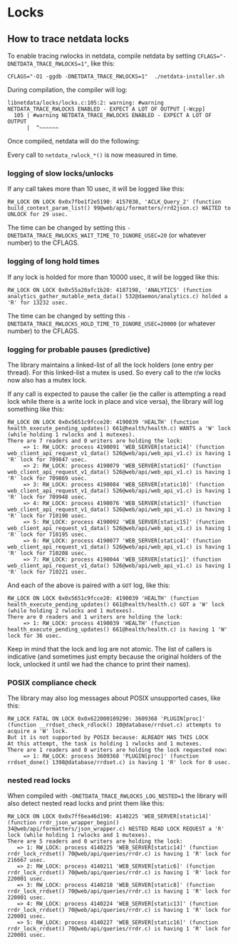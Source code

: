 <!--
title: "Locks"
custom_edit_url: https://github.com/netdata/netdata/edit/master/src/libnetdata/locks/README.md
sidebar_label: "Locks"
learn_status: "Published"
learn_topic_type: "Tasks"
learn_rel_path: "Developers/libnetdata"
-->

# Locks

## How to trace netdata locks

To enable tracing rwlocks in netdata, compile netdata by setting `CFLAGS="-DNETDATA_TRACE_RWLOCKS=1"`, like this:

```
CFLAGS="-O1 -ggdb -DNETDATA_TRACE_RWLOCKS=1"  ./netdata-installer.sh
```

During compilation, the compiler will log:

```
libnetdata/locks/locks.c:105:2: warning: #warning NETDATA_TRACE_RWLOCKS ENABLED - EXPECT A LOT OF OUTPUT [-Wcpp]
  105 | #warning NETDATA_TRACE_RWLOCKS ENABLED - EXPECT A LOT OF OUTPUT
      |  ^~~~~~~
```

Once compiled, netdata will do the following:

Every call to `netdata_rwlock_*()` is now measured in time.

### logging of slow locks/unlocks

If any call takes more than 10 usec, it will be logged like this:

```
RW_LOCK ON LOCK 0x0x7fbe1f2e5190: 4157038, 'ACLK_Query_2' (function build_context_param_list() 99@web/api/formatters/rrd2json.c) WAITED to UNLOCK for 29 usec.
```

The time can be changed by setting this `-DNETDATA_TRACE_RWLOCKS_WAIT_TIME_TO_IGNORE_USEC=20` (or whatever number) to the CFLAGS.

### logging of long hold times

If any lock is holded for more than 10000 usec, it will be logged like this:

```
RW_LOCK ON LOCK 0x0x55a20afc1b20: 4187198, 'ANALYTICS' (function analytics_gather_mutable_meta_data() 532@daemon/analytics.c) holded a 'R' for 13232 usec.
```

The time can be changed by setting this `-DNETDATA_TRACE_RWLOCKS_HOLD_TIME_TO_IGNORE_USEC=20000` (or whatever number) to the CFLAGS.

### logging for probable pauses (predictive)

The library maintains a linked-list of all the lock holders (one entry per thread).  For this linked-list a mutex is used. So every call to the r/w locks now also has  a mutex lock.

If any call is expected to pause the caller (ie the caller is attempting a read lock while there is a write lock in place and vice versa), the library will log something like this:

```
RW_LOCK ON LOCK 0x0x5651c9fcce20: 4190039 'HEALTH' (function health_execute_pending_updates() 661@health/health.c) WANTS a 'W' lock (while holding 1 rwlocks and 1 mutexes).
There are 7 readers and 0 writers are holding the lock:
     => 1: RW_LOCK: process 4190091 'WEB_SERVER[static14]' (function web_client_api_request_v1_data() 526@web/api/web_api_v1.c) is having 1 'R' lock for 709847 usec.
     => 2: RW_LOCK: process 4190079 'WEB_SERVER[static6]' (function web_client_api_request_v1_data() 526@web/api/web_api_v1.c) is having 1 'R' lock for 709869 usec.
     => 3: RW_LOCK: process 4190084 'WEB_SERVER[static10]' (function web_client_api_request_v1_data() 526@web/api/web_api_v1.c) is having 1 'R' lock for 709948 usec.
     => 4: RW_LOCK: process 4190076 'WEB_SERVER[static3]' (function web_client_api_request_v1_data() 526@web/api/web_api_v1.c) is having 1 'R' lock for 710190 usec.
     => 5: RW_LOCK: process 4190092 'WEB_SERVER[static15]' (function web_client_api_request_v1_data() 526@web/api/web_api_v1.c) is having 1 'R' lock for 710195 usec.
     => 6: RW_LOCK: process 4190077 'WEB_SERVER[static4]' (function web_client_api_request_v1_data() 526@web/api/web_api_v1.c) is having 1 'R' lock for 710208 usec.
     => 7: RW_LOCK: process 4190044 'WEB_SERVER[static1]' (function web_client_api_request_v1_data() 526@web/api/web_api_v1.c) is having 1 'R' lock for 710221 usec.
```

And each of the above is paired with a `GOT` log, like this:

```
RW_LOCK ON LOCK 0x0x5651c9fcce20: 4190039 'HEALTH' (function health_execute_pending_updates() 661@health/health.c) GOT a 'W' lock (while holding 2 rwlocks and 1 mutexes).
There are 0 readers and 1 writers are holding the lock:
     => 1: RW_LOCK: process 4190039 'HEALTH' (function health_execute_pending_updates() 661@health/health.c) is having 1 'W' lock for 36 usec.
```

Keep in mind that the lock and log are not atomic. The list of callers is indicative (and sometimes just empty because the original holders of the lock, unlocked it until we had the chance to print their names).

### POSIX compliance check

The library may also log messages about POSIX unsupported cases, like this:

```
RW_LOCK FATAL ON LOCK 0x0x622000109290: 3609368 'PLUGIN[proc]' (function __rrdset_check_rdlock() 10@database/rrdset.c) attempts to acquire a 'W' lock.
But it is not supported by POSIX because: ALREADY HAS THIS LOCK
At this attempt, the task is holding 1 rwlocks and 1 mutexes.
There are 1 readers and 0 writers are holding the lock requested now:
     => 1: RW_LOCK: process 3609368 'PLUGIN[proc]' (function rrdset_done() 1398@database/rrdset.c) is having 1 'R' lock for 0 usec.
```

### nested read locks

When compiled with `-DNETDATA_TRACE_RWLOCKS_LOG_NESTED=1` the library will also detect nested read locks and print them like this:

```
RW_LOCK ON LOCK 0x0x7ff6ea46d190: 4140225 'WEB_SERVER[static14]' (function rrdr_json_wrapper_begin() 34@web/api/formatters/json_wrapper.c) NESTED READ LOCK REQUEST a 'R' lock (while holding 1 rwlocks and 1 mutexes).
There are 5 readers and 0 writers are holding the lock:
   => 1: RW_LOCK: process 4140225 'WEB_SERVER[static14]' (function rrdr_lock_rrdset() 70@web/api/queries/rrdr.c) is having 1 'R' lock for 216667 usec.
   => 2: RW_LOCK: process 4140211 'WEB_SERVER[static6]' (function rrdr_lock_rrdset() 70@web/api/queries/rrdr.c) is having 1 'R' lock for 220001 usec.
   => 3: RW_LOCK: process 4140218 'WEB_SERVER[static8]' (function rrdr_lock_rrdset() 70@web/api/queries/rrdr.c) is having 1 'R' lock for 220001 usec.
   => 4: RW_LOCK: process 4140224 'WEB_SERVER[static13]' (function rrdr_lock_rrdset() 70@web/api/queries/rrdr.c) is having 1 'R' lock for 220001 usec.
   => 5: RW_LOCK: process 4140227 'WEB_SERVER[static16]' (function rrdr_lock_rrdset() 70@web/api/queries/rrdr.c) is having 1 'R' lock for 220001 usec.
```



